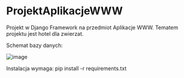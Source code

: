 # ProjektAplikacjeWWW
Projekt w Django Framework na przedmiot Aplikacje WWW. Tematem projektu jest hotel dla zwierzat.


Schemat bazy danych:

![image](https://user-images.githubusercontent.com/93281247/139118572-de0c6a13-1ca1-4349-b776-47ac60ff9f15.png)

Instalacja wymaga:
pip install -r requirements.txt
